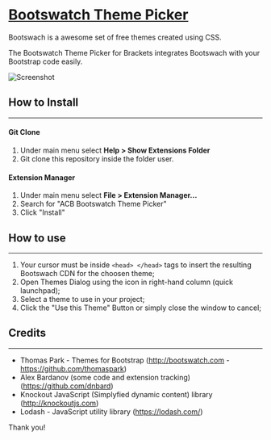# [Bootswatch Theme Picker](https://github.com/acbarbosa1964/acb-bootswatch-theme-picker)

Bootswach is a awesome set of free themes created using CSS. 

The Bootswatch Theme Picker for Brackets integrates Bootswach with your Bootstrap code easily.

![Screenshot](https://github.com/acbarbosa1964/acb-bootswatch-theme-picker/raw/master/images/example.gif?raw=true)

## How to Install
---

#### Git Clone

1. Under main menu select **Help > Show Extensions Folder**
2. Git clone this repository inside the folder user.

#### Extension Manager

1. Under main menu select **File > Extension Manager...**
2. Search for "ACB Bootswatch Theme Picker"
3. Click "Install"

## How to use
---

1. Your cursor must be inside ```<head> </head>``` tags to insert the resulting Bootswach CDN for the choosen theme;
2. Open Themes Dialog using the icon in right-hand column (quick launchpad);
3. Select a theme to use in your project;
4. Click the "Use this Theme" Button or simply close the window to cancel;

## Credits
---

- Thomas Park - Themes for Bootstrap (http://bootswatch.com - https://github.com/thomaspark)
- Alex Bardanov (some code and extension tracking) (https://github.com/dnbard)
- Knockout JavaScript (Simplyfied dynamic content) library (http://knockoutjs.com)
- Lodash - JavaScript utility library (https://lodash.com/)

Thank you!
